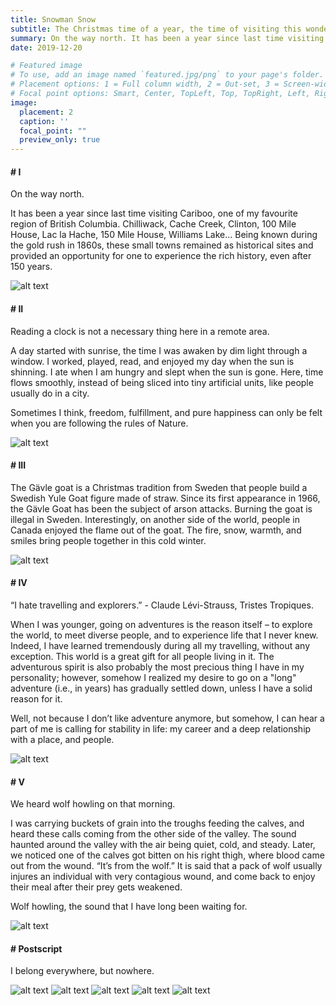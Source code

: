 ```yaml
---
title: Snowman Snow
subtitle: The Christmas time of a year, the time of visiting this wonderful place
summary: On the way north. It has been a year since last time visiting Cariboo, one of my favourite region of British Columbia. Chilliwack, Cache Creek, Clinton, 100 Mile House, Lac la Hache, 150 Mile House, Williams Lake...
date: 2019-12-20

# Featured image
# To use, add an image named `featured.jpg/png` to your page's folder.
# Placement options: 1 = Full column width, 2 = Out-set, 3 = Screen-width
# Focal point options: Smart, Center, TopLeft, Top, TopRight, Left, Right, BottomLeft, Bottom, BottomRight
image:
  placement: 2
  caption: ''
  focal_point: ""
  preview_only: true
---
```



#### # I
On the way north. 

It has been a year since last time visiting Cariboo, one of my favourite region of British Columbia. Chilliwack, Cache Creek, Clinton, 100 Mile House, Lac la Hache, 150 Mile House, Williams Lake… Being known during the gold rush in 1860s, these small towns remained as historical sites and provided an opportunity for one to experience the rich history, even after 150 years.

![alt text](IMG_7377_1.jpg "")

#### # II
Reading a clock is not a necessary thing here in a remote area.

A day started with sunrise, the time I was awaken by dim light through a window. I worked, played, read, and enjoyed my day when the sun is shinning. I ate when I am hungry and slept when the sun is gone. Here, time flows smoothly, instead of being sliced into tiny artificial units, like people usually do in a city.

Sometimes I think, freedom, fulfillment, and pure happiness can only be felt when you are following the rules of Nature.

![alt text](IMG_7412_1.jpg "")

#### # III
The Gävle goat is a Christmas tradition from Sweden that people build a Swedish Yule Goat figure made of straw. Since its first appearance in 1966, the Gävle Goat has been the subject of arson attacks. Burning the goat is illegal in Sweden. Interestingly, on another side of the world, people in Canada enjoyed the flame out of the goat. The fire, snow, warmth, and smiles bring people together in this cold winter.

![alt text](IMG_7680_1.jpg "")

#### # IV
“I hate travelling and explorers.” - Claude Lévi-Strauss, Tristes Tropiques.

When I was younger, going on adventures is the reason itself – to explore the world, to meet diverse people, and to experience life that I never knew. Indeed, I have learned tremendously during all my travelling, without any exception. This world is a great gift for all people living in it. The adventurous spirit is also probably the most precious thing I have in my personality; however, somehow I realized my desire to go on a "long" adventure (i.e., in years) has gradually settled down, unless I have a solid reason for it. 

Well, not because I don’t like adventure anymore, but somehow, I can hear a part of me is calling for stability in life: my career and a deep relationship with a place, and people.

![alt text](IMG_7853_2.jpg "")

#### # V
We heard wolf howling on that morning.

I was carrying buckets of grain into the troughs feeding the calves, and heard these calls coming from the other side of the valley. The sound haunted around the valley with the air being quiet, cold, and steady. Later, we noticed one of the calves got bitten on his right thigh, where blood came out from the wound. “It’s from the wolf.” It is said that a pack of wolf usually injures an individual with very contagious wound, and come back to enjoy their meal after their prey gets weakened.

Wolf howling, the sound that I have long been waiting for.

![alt text](IMG_7976_1.jpg "")

#### # Postscript

I belong everywhere, but nowhere.

![alt text](IMG_8042_1.jpg "")
![alt text](featured.jpg "")
![alt text](IMG_8572_1.jpg "")
![alt text](IMG_8592_1.jpg "")
![alt text](IMG_8675_1.jpg "")

